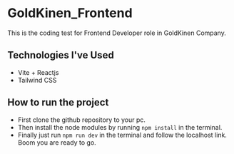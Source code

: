 # GoldKinen_Frontend
This is the coding test for Frontend Developer role in GoldKinen Company.
## Technologies I've Used
- Vite + Reactjs
- Tailwind CSS


## How to run the project
- First clone the github repository to your pc.
- Then install the node modules by running ``` npm install ``` in the terminal.
- Finally just run ``` npm run dev ``` in the terminal and follow the localhost link. Boom you are ready to go.

